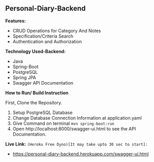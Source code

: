 # 
## Personal-Diary-Backend



**Features:**
- CRUD Operations for Category And Notes
- Specification/Criteria Search
- Authentication and Authorization

**Technology Used-Backend:**
- Java
- Spring-Boot
- PostgreSQL
- Spring JPA
- Swagger API Documentation

**How to Run/ Build Instruction**

First, Clone the Repository.

1. Setup PostgreSQL Database
2. Change Database Connection Information at application.yaml
3. Give Command on terminal `mvn spring-boot:run`
4. Open http://localhost:8000/swagger-ui.html to see the API Documentation.


**Live Link:**
`(Heroku Free Dyno)[It may take upto 30 sec to start]:`
- https://personal-diary-backend.herokuapp.com/swagger-ui.html